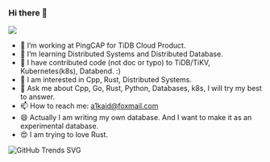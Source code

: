 ### Hi there 👋

![](https://komarev.com/ghpvc/?username=jyz0309)

- 🔭 I’m working at PingCAP for TiDB Cloud Product.
- 🌱 I’m learning Distributed Systems and Distributed Database.
- 🤔 I have contributed code (not doc or typo) to TiDB/TiKV, Kubernetes(k8s), Databend. :)
- 🔭 I am interested in Cpp, Rust, Distributed Systems.
- 💬 Ask me about Cpp, Go, Rust, Python, Databases, k8s, I will try my best to answer.
- 📫 How to reach me: a1kaid@foxmail.com
- 😄 Actually I am writing my own database. And I want to make it as an experimental database.
- 😍 I am trying to love Rust.

![GitHub Trends SVG](https://api.githubtrends.io/user/svg/jyz0309/langs?time_range=one_year&compact=True&theme=classic)
